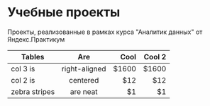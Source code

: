 # Учебные проекты
Проекты, реализованные в рамках курса "Аналитик данных" от Яндекс.Практикум

| Tables        | Are           | Cool  | Cool 2|
| ------------- |:-------------:| -----:| -----:|
| col 3 is      | right-aligned | $1600 | $1600 |
| col 2 is      | centered      |   $12 |   $12 |
| zebra stripes | are neat      |    $1 |    $1 |
